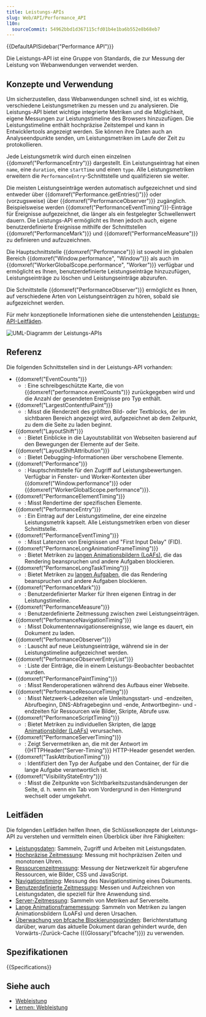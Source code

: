 ```yaml
---
title: Leistungs-APIs
slug: Web/API/Performance_API
l10n:
  sourceCommit: 54962bbd1d367115cfd01b4e1ba6b552e8b68eb7
---
```


{{DefaultAPISidebar("Performance API")}}

Die Leistungs-API ist eine Gruppe von Standards, die zur Messung der Leistung von Webanwendungen verwendet werden.

## Konzepte und Verwendung

Um sicherzustellen, dass Webanwendungen schnell sind, ist es wichtig, verschiedene Leistungsmetriken zu messen und zu analysieren. Die Leistungs-API bietet wichtige integrierte Metriken und die Möglichkeit, eigene Messungen zur Leistungstimeline des Browsers hinzuzufügen. Die Leistungstimeline enthält hochpräzise Zeitstempel und kann in Entwicklertools angezeigt werden. Sie können ihre Daten auch an Analyseendpunkte senden, um Leistungsmetriken im Laufe der Zeit zu protokollieren.

Jede Leistungsmetrik wird durch einen einzelnen {{domxref("PerformanceEntry")}} dargestellt. Ein Leistungseintrag hat einen `name`, eine `duration`, eine `startTime` und einen `type`. Alle Leistungsmetriken erweitern die `PerformanceEntry`-Schnittstelle und qualifizieren sie weiter.

Die meisten Leistungseinträge werden automatisch aufgezeichnet und sind entweder über {{domxref("Performance.getEntries()")}} oder (vorzugsweise) über {{domxref("PerformanceObserver")}} zugänglich. Beispielsweise werden {{domxref("PerformanceEventTiming")}}-Einträge für Ereignisse aufgezeichnet, die länger als ein festgelegter Schwellenwert dauern. Die Leistungs-API ermöglicht es Ihnen jedoch auch, eigene benutzerdefinierte Ereignisse mithilfe der Schnittstellen {{domxref("PerformanceMark")}} und {{domxref("PerformanceMeasure")}} zu definieren und aufzuzeichnen.

Die Hauptschnittstelle {{domxref("Performance")}} ist sowohl im globalen Bereich {{domxref("Window.performance", "Window")}} als auch im {{domxref("WorkerGlobalScope.performance", "Worker")}} verfügbar und ermöglicht es Ihnen, benutzerdefinierte Leistungseinträge hinzuzufügen, Leistungseinträge zu löschen und Leistungseinträge abzurufen.

Die Schnittstelle {{domxref("PerformanceObserver")}} ermöglicht es Ihnen, auf verschiedene Arten von Leistungseinträgen zu hören, sobald sie aufgezeichnet werden.

Für mehr konzeptionelle Informationen siehe die untenstehenden [Leistungs-API-Leitfäden](#leitfäden).

![UML-Diagramm der Leistungs-APIs](diagram.svg)

## Referenz

Die folgenden Schnittstellen sind in der Leistungs-API vorhanden:

- {{domxref("EventCounts")}}
  - : Eine schreibgeschützte Karte, die von {{domxref("performance.eventCounts")}} zurückgegeben wird und die Anzahl der gesendeten Ereignisse pro Typ enthält.
- {{domxref("LargestContentfulPaint")}}
  - : Misst die Renderzeit des größten Bild- oder Textblocks, der im sichtbaren Bereich angezeigt wird, aufgezeichnet ab dem Zeitpunkt, zu dem die Seite zu laden beginnt.
- {{domxref("LayoutShift")}}
  - : Bietet Einblicke in die Layoutstabilität von Webseiten basierend auf den Bewegungen der Elemente auf der Seite.
- {{domxref("LayoutShiftAttribution")}}
  - : Bietet Debugging-Informationen über verschobene Elemente.
- {{domxref("Performance")}}
  - : Hauptschnittstelle für den Zugriff auf Leistungsbewertungen. Verfügbar in Fenster- und Worker-Kontexten über {{domxref("Window.performance")}} oder {{domxref("WorkerGlobalScope.performance")}}.
- {{domxref("PerformanceElementTiming")}}
  - : Misst Rendertime der spezifischen Elemente.
- {{domxref("PerformanceEntry")}}
  - : Ein Eintrag auf der Leistungstimeline, der eine einzelne Leistungsmetrik kapselt. Alle Leistungsmetriken erben von dieser Schnittstelle.
- {{domxref("PerformanceEventTiming")}}
  - : Misst Latenzen von Ereignissen und "First Input Delay" (FID).
- {{domxref("PerformanceLongAnimationFrameTiming")}}
  - : Bietet Metriken zu [langen Animationsbildern (LoAFs)](/de/docs/Web/API/Performance_API/Long_animation_frame_timing#what_is_a_long_animation_frame), die das Rendering beanspruchen und andere Aufgaben blockieren.
- {{domxref("PerformanceLongTaskTiming")}}
  - : Bietet Metriken zu [langen Aufgaben](/de/docs/Glossary/Long_task), die das Rendering beanspruchen und andere Aufgaben blockieren.
- {{domxref("PerformanceMark")}}
  - : Benutzerdefinierter Marker für Ihren eigenen Eintrag in der Leistungstimeline.
- {{domxref("PerformanceMeasure")}}
  - : Benutzerdefinierte Zeitmessung zwischen zwei Leistungseinträgen.
- {{domxref("PerformanceNavigationTiming")}}
  - : Misst Dokumentennavigationsereignisse, wie lange es dauert, ein Dokument zu laden.
- {{domxref("PerformanceObserver")}}
  - : Lauscht auf neue Leistungseinträge, während sie in der Leistungstimeline aufgezeichnet werden.
- {{domxref("PerformanceObserverEntryList")}}
  - : Liste der Einträge, die in einem Leistungs-Beobachter beobachtet wurden.
- {{domxref("PerformancePaintTiming")}}
  - : Misst Renderoperationen während des Aufbaus einer Webseite.
- {{domxref("PerformanceResourceTiming")}}
  - : Misst Netzwerk-Ladezeiten wie Umleitungsstart- und -endzeiten, Abrufbeginn, DNS-Abfragebeginn und -ende, Antwortbeginn- und -endzeiten für Ressourcen wie Bilder, Skripte, Abrufe usw.
- {{domxref("PerformanceScriptTiming")}}
  - : Bietet Metriken zu individuellen Skripten, die [lange Animationsbilder (LoAFs)](/de/docs/Web/API/Performance_API/Long_animation_frame_timing#what_is_a_long_animation_frame) verursachen.
- {{domxref("PerformanceServerTiming")}}
  - : Zeigt Servermetriken an, die mit der Antwort im {{HTTPHeader("Server-Timing")}} HTTP-Header gesendet werden.
- {{domxref("TaskAttributionTiming")}}
  - : Identifiziert den Typ der Aufgabe und den Container, der für die lange Aufgabe verantwortlich ist.
- {{domxref("VisibilityStateEntry")}}
  - : Misst die Zeitpunkte von Sichtbarkeitszustandsänderungen der Seite, d. h. wenn ein Tab vom Vordergrund in den Hintergrund wechselt oder umgekehrt.

## Leitfäden

Die folgenden Leitfäden helfen Ihnen, die Schlüsselkonzepte der Leistungs-API zu verstehen und vermitteln einen Überblick über ihre Fähigkeiten:

- [Leistungsdaten](/de/docs/Web/API/Performance_API/Performance_data): Sammeln, Zugriff und Arbeiten mit Leistungsdaten.
- [Hochpräzise Zeitmessung](/de/docs/Web/API/Performance_API/High_precision_timing): Messung mit hochpräzisen Zeiten und monotonen Uhren.
- [Ressourcenzeitmessung](/de/docs/Web/API/Performance_API/Resource_timing): Messung der Netzwerkzeit für abgerufene Ressourcen, wie Bilder, CSS und JavaScript.
- [Navigationstiming](/de/docs/Web/API/Performance_API/Navigation_timing): Messung des Navigationstiming eines Dokuments.
- [Benutzerdefinierte Zeitmessung](/de/docs/Web/API/Performance_API/User_timing): Messen und Aufzeichnen von Leistungsdaten, die speziell für Ihre Anwendung sind.
- [Server-Zeitmessung](/de/docs/Web/API/Performance_API/Server_timing): Sammeln von Metriken auf Serverseite.
- [Lange Animationsframemessung](/de/docs/Web/API/Performance_API/Long_animation_frame_timing): Sammeln von Metriken zu langen Animationsbildern (LoAFs) und deren Ursachen.
- [Überwachung von bfcache Blockierungsgründen](/de/docs/Web/API/Performance_API/Monitoring_bfcache_blocking_reasons): Berichterstattung darüber, warum das aktuelle Dokument daran gehindert wurde, den Vorwärts-/Zurück-Cache ({{Glossary("bfcache")}}) zu verwenden.

## Spezifikationen

{{Specifications}}

## Siehe auch

- [Webleistung](/de/docs/Web/Performance)
- [Lernen: Webleistung](/de/docs/Learn/Performance)
